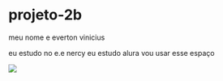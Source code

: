 # projeto-2b

meu nome e everton vinicius

eu estudo no e.e nercy
eu estudo alura
vou usar esse espaço

![](https://media1.tenor.com/m/RwoIGLcsLfgAAAAd/glen-powell-cowboy-hat-twisters-glen-powell.gif)
